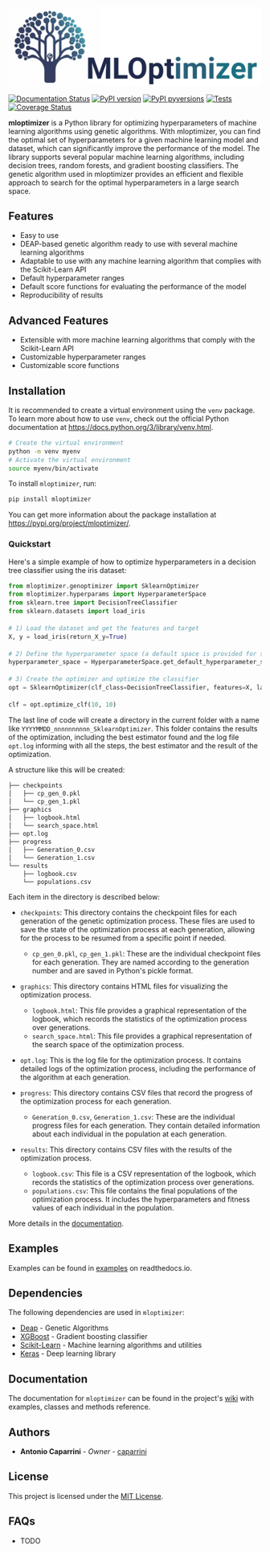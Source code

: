 ![mloptimizer_banner](https://github.com/Caparrini/mloptimizer-static/blob/b3bb3de14641e3993ffeed33d39f0932426ff812/logos/mloptimizer_banner_readme.png?raw=true)

[![Documentation Status](https://readthedocs.org/projects/mloptimizer/badge/?version=master)](https://mloptimizer.readthedocs.io/en/master/?badge=master)
[![PyPI version](https://badge.fury.io/py/mloptimizer.svg)](https://badge.fury.io/py/mloptimizer)
[![PyPI pyversions](https://img.shields.io/pypi/pyversions/mloptimizer.svg)](https://pypi.python.org/pypi/mloptimizer/)
[![Tests](https://github.com/Caparrini/mloptimizer/actions/workflows/CI.yml/badge.svg)](https://github.com/Caparrini/mloptimizer/actions/workflows/CI.yml)
[![Coverage Status](http://codecov.io/github/Caparrini/mloptimizer/coverage.svg?branch=master)](https://app.codecov.io/gh/Caparrini/mloptimizer)


**mloptimizer** is a Python library for optimizing hyperparameters of machine learning algorithms using genetic algorithms. With mloptimizer, you can find the optimal set of hyperparameters for a given machine learning model and dataset, which can significantly improve the performance of the model. The library supports several popular machine learning algorithms, including decision trees, random forests, and gradient boosting classifiers. The genetic algorithm used in mloptimizer provides an efficient and flexible approach to search for the optimal hyperparameters in a large search space.

## Features
- Easy to use
- DEAP-based genetic algorithm ready to use with several machine learning algorithms
- Adaptable to use with any machine learning algorithm that complies with the Scikit-Learn API
- Default hyperparameter ranges
- Default score functions for evaluating the performance of the model
- Reproducibility of results

## Advanced Features
- Extensible with more machine learning algorithms that comply with the Scikit-Learn API
- Customizable hyperparameter ranges
- Customizable score functions

## Installation

It is recommended to create a virtual environment using the `venv` package. 
To learn more about how to use `venv`, 
check out the official Python documentation at 
https://docs.python.org/3/library/venv.html.

```bash
# Create the virtual environment
python -m venv myenv
# Activate the virtual environment
source myenv/bin/activate
```

To install `mloptimizer`, run:

```bash
pip install mloptimizer
```

You can get more information about the package installation at https://pypi.org/project/mloptimizer/.


### Quickstart

Here's a simple example of how to optimize hyperparameters in a decision tree classifier using the iris dataset:

```python
from mloptimizer.genoptimizer import SklearnOptimizer
from mloptimizer.hyperparams import HyperparameterSpace
from sklearn.tree import DecisionTreeClassifier
from sklearn.datasets import load_iris

# 1) Load the dataset and get the features and target
X, y = load_iris(return_X_y=True)

# 2) Define the hyperparameter space (a default space is provided for some algorithms)
hyperparameter_space = HyperparameterSpace.get_default_hyperparameter_space(DecisionTreeClassifier)

# 3) Create the optimizer and optimize the classifier
opt = SklearnOptimizer(clf_class=DecisionTreeClassifier, features=X, labels=y, hyperparam_space=hyperparameter_space)

clf = opt.optimize_clf(10, 10)
```

The last line of code will create a directory in the current folder with a name like `YYYYMMDD_nnnnnnnnnn_SklearnOptimizer`.
This folder contains the results of the optimization, 
including the best estimator found and the log file `opt.log` informing with all the steps, 
the best estimator and the result of the optimization.

A structure like this will be created:

```
├── checkpoints
│   ├── cp_gen_0.pkl
│   └── cp_gen_1.pkl
├── graphics
│   ├── logbook.html
│   └── search_space.html
├── opt.log
├── progress
│   ├── Generation_0.csv
│   └── Generation_1.csv
└── results
    ├── logbook.csv
    └── populations.csv
```

Each item in the directory is described below:

- `checkpoints`: This directory contains the checkpoint files for each generation of the genetic optimization process. These files are used to save the state of the optimization process at each generation, allowing for the process to be resumed from a specific point if needed.
    - `cp_gen_0.pkl`, `cp_gen_1.pkl`: These are the individual checkpoint files for each generation. They are named according to the generation number and are saved in Python's pickle format.

- `graphics`: This directory contains HTML files for visualizing the optimization process.
    - `logbook.html`: This file provides a graphical representation of the logbook, which records the statistics of the optimization process over generations.
    - `search_space.html`: This file provides a graphical representation of the search space of the optimization process.

- `opt.log`: This is the log file for the optimization process. It contains detailed logs of the optimization process, including the performance of the algorithm at each generation.

- `progress`: This directory contains CSV files that record the progress of the optimization process for each generation.
    - `Generation_0.csv`, `Generation_1.csv`: These are the individual progress files for each generation. They contain detailed information about each individual in the population at each generation.

- `results`: This directory contains CSV files with the results of the optimization process.
    - `logbook.csv`: This file is a CSV representation of the logbook, which records the statistics of the optimization process over generations.
    - `populations.csv`: This file contains the final populations of the optimization process. It includes the hyperparameters and fitness values of each individual in the population.

More details in the [documentation](http://mloptimizer.readthedocs.io/).



## Examples

Examples can be found in [examples](https://mloptimizer.readthedocs.io/en/latest/auto_examples/index.html) on readthedocs.io.

## Dependencies

The following dependencies are used in `mloptimizer`:

* [Deap](https://github.com/DEAP/deap) - Genetic Algorithms
* [XGBoost](https://github.com/dmlc/xgboost) - Gradient boosting classifier
* [Scikit-Learn](https://github.com/scikit-learn/scikit-learn) - Machine learning algorithms and utilities
* [Keras](https://keras.io) - Deep learning library

## Documentation

The documentation for `mloptimizer` can be found in the project's [wiki](http://mloptimizer.readthedocs.io/)
with examples, classes and methods reference.


## Authors

* **Antonio Caparrini** - *Owner* - [caparrini](https://github.com/caparrini)

## License

This project is licensed under the [MIT License](LICENSE).

## FAQs
- TODO
